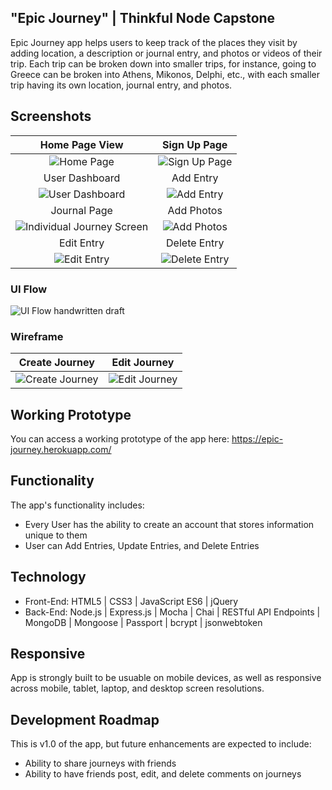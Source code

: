 ## "Epic Journey" | Thinkful Node Capstone
Epic Journey app helps users to keep track of the places they visit by adding location, a description or journal entry, and photos or videos of their trip.   Each trip can be broken down into smaller trips, for instance, going to Greece can be broken into Athens, Mikonos, Delphi, etc., with each smaller trip having its own location, journal entry, and photos.  

## Screenshots

Home Page View | Sign Up Page
:-------------------------:|:-------------------------:
![Home Page](https://github.com/ElenaG518/epic-journey-node-capstone/blob/master/github-images/signin.png)  |  ![Sign Up Page](https://github.com/ElenaG518/epic-journey-node-capstone/blob/master/github-images/signup.png)
User Dashboard | Add Entry
![User Dashboard](https://github.com/ElenaG518/epic-journey-node-capstone/blob/master/github-images/journeylist.png) |  ![Add Entry](https://github.com/ElenaG518/epic-journey-node-capstone/blob/master/github-images/submitjourney.png) 
Journal Page | Add Photos
![Individual Journey Screen](https://github.com/ElenaG518/epic-journey-node-capstone/blob/master/github-images/journeyshow.png) |  ![Add Photos](https://github.com/ElenaG518/epic-journey-node-capstone/blob/master/github-images/submitjourney.png) 
Edit Entry | Delete Entry
![Edit Entry](https://github.com/ElenaG518/epic-journey-node-capstone/blob/master/github-images/editingjourney.png) | ![Delete Entry](https://github.com/ElenaG518/epic-journey-node-capstone/blob/master/github-images/editingjourney.png)

### UI Flow
![UI Flow handwritten draft](https://github.com/ElenaG518/epic-journey-node-capstone/blob/master/github-images/flow.jpg)

### Wireframe 
Create Journey| Edit Journey
:-------------------------:|:-------------------------:
![Create Journey](https://github.com/ElenaG518/epic-journey-node-capstone/blob/master/github-images/create.jpg)| ![Edit Journey](https://github.com/ElenaG518/epic-journey-node-capstone/blob/master/github-images/edit.jpg)

## Working Prototype
You can access a working prototype of the app here: https://epic-journey.herokuapp.com/



## Functionality
The app's functionality includes:
* Every User has the ability to create an account that stores information unique to them
* User can Add Entries, Update Entries, and Delete Entries

## Technology
* Front-End: HTML5 | CSS3 | JavaScript ES6 | jQuery
* Back-End: Node.js | Express.js | Mocha | Chai | RESTful API Endpoints | MongoDB | Mongoose | Passport | bcrypt | jsonwebtoken



## Responsive
App is strongly built to be usuable on mobile devices, as well as responsive across mobile, tablet, laptop, and desktop screen resolutions.

## Development Roadmap
This is v1.0 of the app, but future enhancements are expected to include:
* Ability to share journeys with friends
* Ability to have friends post, edit, and delete comments on journeys



